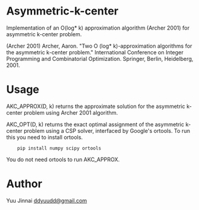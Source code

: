 # Asymmetric-k-center

Implementation of an O(log* k) approximation algorithm (Archer 2001) for asymmetric k-center problem.

(Archer 2001) Archer, Aaron. "Two O (log* k)-approximation algorithms for the asymmetric k-center problem." International Conference on Integer Programming and Combinatorial Optimization. Springer, Berlin, Heidelberg, 2001.


# Usage

AKC_APPROX(D, k) returns the approximate solution for the asymmetric k-center problem using Archer 2001 algorithm.

AKC_OPT(D, k) returns the exact optimal assignment of the asymmetric k-center problem using a CSP solver, interfaced by Google's ortools. To run this you need to install ortools.

```
	pip install numpy scipy ortools
```

You do not need ortools to run AKC_APPROX.


# Author

Yuu Jinnai <ddyuudd@gmail.com>
